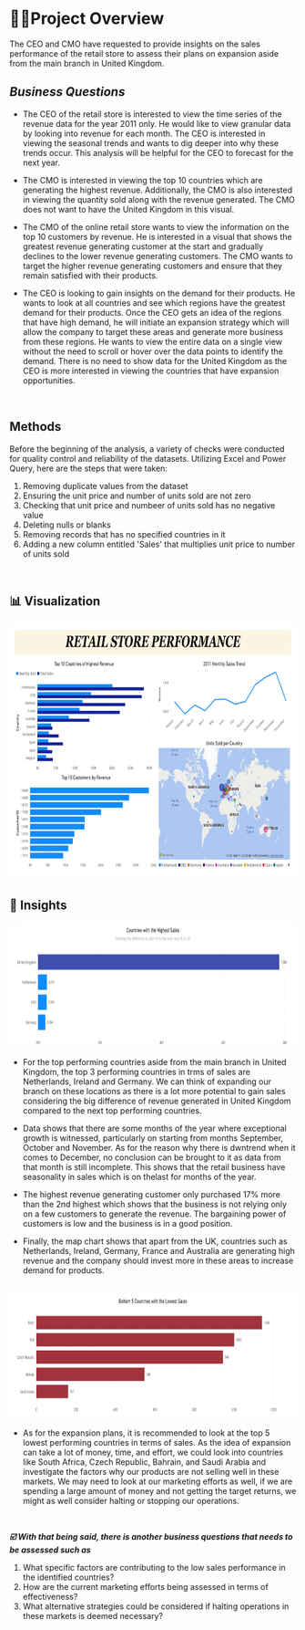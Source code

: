# 🕵️‍♀️Project Overview

The CEO and CMO have requested to provide insights on the sales performance of the retail store to assess their plans on expansion aside from the main branch in United Kingdom. 

## ***Business Questions***

- The CEO of the retail store is interested to view the time series of the revenue data for the year 2011 only. He would like to view granular data by looking into revenue for each month. The CEO is interested in viewing the seasonal trends and wants to dig deeper into why these trends occur. This analysis will be helpful for the CEO to forecast for the next year.

- The CMO is interested in viewing the top 10 countries which are generating the highest revenue. Additionally, the CMO is also interested in viewing the quantity sold along with the revenue generated. The CMO does not want to have the United Kingdom in this visual.

- The CMO of the online retail store wants to view the information on the top 10 customers by revenue. He is interested in a visual that shows the greatest revenue generating customer at the start and gradually declines to the lower revenue generating customers. The CMO wants to target the higher revenue generating customers and ensure that they remain satisfied with their products.

- The CEO is looking to gain insights on the demand for their products. He wants to look at all countries and see which regions have the greatest demand for their products. Once the CEO gets an idea of the regions that have high demand, he will initiate an expansion strategy which will allow the company to target these areas and generate more business from these regions. He wants to view the entire data on a single view without the need to scroll or hover over the data points to identify the demand. There is no need to show data for the United Kingdom as the CEO is more interested in viewing the countries that have expansion opportunities.
<br>

## Methods

Before the beginning of the analysis, a variety of checks were conducted for quality control and reliability of the datasets. Utilizing Excel and Power Query, here are the steps that were taken:
1. Removing duplicate values from the dataset
2. Ensuring the unit price and number of units sold are not zero
3. Checking that unit price and numbeer of units sold has no negative value
4. Deleting nulls or blanks
5. Removing records that has no specified countries in it
6. Adding a new column entitled 'Sales' that multiplies unit price to number of units sold
<br>

## 📊 Visualization
<img src="https://github.com/AlexisShagyo/Images/blob/main/Retail%20Store%20Perfomance.jpg" alt="Image" width="800" height="450">
<br>

## 📑 Insights
<img src="https://github.com/AlexisShagyo/Images/blob/main/Top%20Sales.jpg" alt="Image" width="800" height="220">

- For the top performing countries aside from the main branch in United Kingdom, the top 3 performing countries in trms of sales are Netherlands, Ireland and Germany. We can think of expanding our branch on these locations as there is a lot more potential to gain sales considering the big difference of revenue generated in United Kingdom compared to the next top performing countries.

- Data shows that there are some months of the year where exceptional growth is witnessed, particularly on starting from months September, October and November. As for the reason why there is dwntrend when it comes to December, no conclusion can be brought to it as data from that month is still incomplete. This shows that the retail business have seasonality in sales which is on thelast for months of the year.

- The highest revenue generating customer only purchased 17% more than the 2nd highest which shows that the business is not relying only on a few customers to generate the revenue. The bargaining power of customers is low and the business is in a good position.

- Finally, the map chart shows that apart from the UK, countries such as Netherlands, Ireland, Germany, France and Australia are generating high revenue and the company should invest more in these areas to increase demand for products.
<br>

<img src="https://github.com/AlexisShagyo/Images/blob/main/Lowest%20Sales.jpg" alt="Image" width="800" height="220">

- As for the expansion plans, it is recommended to look at the top 5 lowest performing countries in terms of sales. As the idea of expansion can take a lot of money, time, and effort, we could look into countries like South Africa, Czech Republic, Bahrain, and Saudi Arabia and investigate the factors why our products are not selling well in these markets. We may need to look at our marketing efforts as well, if we are spending  a large amount of money and not getting the target returns, we might as well consider halting or stopping our operations.
<br>

***_☑️ With that being said, there is another business questions that needs to be assessed such as_***
1. What specific factors are contributing to the low sales performance in the identified countries?
2. How are the current marketing efforts being assessed in terms of effectiveness?
3. What alternative strategies could be considered if halting operations in these markets is deemed necessary?  

